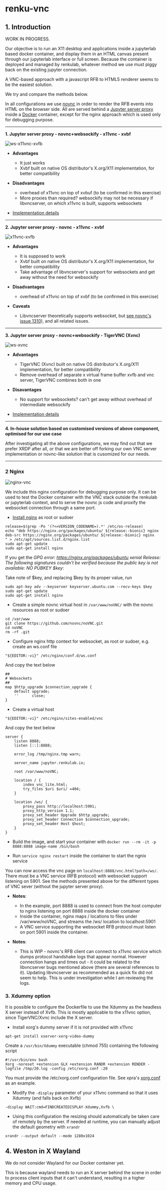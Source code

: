 # renku-vnc

## 1. Introduction

WORK IN PROGRESS.

Our objective is to run an X11 desktop and applications inside a jupyterlab based docker container, and display them in an HTML canvas present through our jupyterlab interface or full screen. Because the container is deployed and managed by renkulab, whatever method we use must piggy back on the existing jupyter connection.

A VNC-based approach with a javascript RFB to HTML5 renderer seems to be the easiest solution.

We try and compare the methods below.

In all configurations we use [novnc](https://github.com/novnc/noVNC) in order to render the RFB events into HTML on the browser side. All are served behind a [Jupyter server proxy](https://github.com/jupyterhub/jupyter-server-proxy) inside a [Docker](http://docker.com) container, except for the nginx approach which is used only for debugging purpose.

----
**1. Jupyter server proxy - novnc+websockify - x11vnc - xvbf**

![ws-x11vnc-xvfb](/svg/ws-x11vnc-xvfb-diag.svg)

* **Advantages**
  - It just works
  - Xvbf built on native OS distributor's X.org/X11 implementation, for better compatibility

* **Disadvantages**
  - overhead of x11vnc on top of xvbuf (to be confirmed in this exercise)
  - More proxies than required? websockify may not be necessary if libvncserver, on which x11vnc is built, supports websockets
  
* [Implementation details](./x11vnc/README.md)

----
**2. Jupyter server proxy - novnc - x11vnc - xvbf**

![x11vnc-xvfb](/svg/x11vnc-xvfb-diag.svg)

* **Advantages**

  - It is supposed to work
  - Xvbf built on native OS distributor's X.org/X11 implementation, for better compatibility
  - Take advantage of libvncserver's support for websockets and get away without the need for websockify

* **Disadvantages**
  - overhead of x11vnc on top of xvbf (to be confirmed in this exercise)

* **Caveats**
  - Libvncserver theoretically supports websocket, but [see novnc's issue 1310](https://github.com/novnc/noVNC/issues/1310)), and all related issues.

----
**3. Jupyter server proxy - novnc+websockify - TigerVNC (Xvnc)**

![ws-xvnc](/svg/ws-xvnc-diag.svg)

* **Advantages**
  - TigerVNC (Xvnc) built on native OS distributor's X.org/X11 implementation, for better compatibility
  - Remove overhead of separate x virtual frame buffer xvfb and vnc server, TigerVNC combines both in one

* **Disavantages**
  - No support for websockets? can't get away without overhead of intermediate websockify

* [Implementation details](./xvnc4/README.md)

----
**4. In-house solution based on customised versions of above component, optimised for our use case**

After investigating all the above configurations, we may find out that we prefer XRDP after all, or that we are better off forking our own VNC server implementation or novnc-like solution that is cusomized for our needs.

----
### 2 Nginx

![nginx-vnc](/svg/nginx-vnc-diag.svg)

We include this nginx configuration for debugging purpose only. It can be used to test the Docker container with the VNC stack outside the renkulab or jupyterlab context, and to serve the novnc js code and proxify the websocket connection through a same port.

* [Install nginx](https://www.nginx.com/resources/wiki/start/topics/tutorials/install/) as root or sudoer
```
release=$(grep -Po '(?<=VERSION_CODENAME=).*' /etc/os-release)
echo "deb https://nginx.org/packages/ubuntu/ ${release:-bionic} nginx
deb-src https://nginx.org/packages/ubuntu/ ${release:-bionic} nginx
" > /etc/apt/sources.list.d/nginx.list
sudo apt-get update
sudo apt-get install nginx
```

If you get the _GPG error: https://nginx.org/packages/ubuntu xenial Release: The following signatures couldn't be verified because the public key is not available: NO PUBKEY $key_:

Take note of $key, and replacing $key by its proper value, run
```
sudo apt-key adv --keyserver keyserver.ubuntu.com --recv-keys $key
sudo apt-get update
sudo apt-get install nginx
```

* Create a simple novnc virtual host in `/var/www/noVNC/` with the novnc resources as root or sudoer
```
cd /var/www
git clone https://github.com/novnc/noVNC.git
cd noVNC
rm -rf .git
```

* Configure nginx http context for websocket, as root or sudoer, e.g. create an ws.conf file
```
"${EDITOR:-vi}" /etc/nginx/conf.d/ws.conf
```

And copy the text below
```
##
# Websockets
##
map $http_upgrade $connection_upgrade {
    default upgrade;
    ''      close;
}
```

* Create a virtual host
```
"${EDITOR:-vi}" /etc/nginx/sites-enabled/vnc
```

And copy the text below
```
server {
    listen 8888;
    listen [::]:8888;

    error_log /tmp/nginx.tmp warn;

    server_name jupyter.renkulab.io;

    root /var/www/noVNC;

    location / {
        index vnc_lite.html;
        try_files $uri $uri/ =404;
    }

    location /ws/ {
        proxy_pass http://localhost:5901;
        proxy_http_version 1.1;
        proxy_set_header Upgrade $http_upgrade;
        proxy_set_header Connection $connection_upgrade;
        proxy_set_header Host $host;
    }
}
```

* Build the image, and start your container with `docker run --rm -it -p 8888:8888 image-name /bin/bash`

* Run `service nginx restart` inside the container to start the ngnix service

You can now access the vnc page on `localhost:8888/vnc.html?path=/ws/`. There must be a VNC service (RFB protocol) with websocket support listening on 5901. See the methods presented above for the different types of VNC sever (without the jupyter server proxy).

* **Notes**:
    - In the example, port 8888 is used to connect from the host computer to nginx listening on port 8888 inside the docker container
    - Inside the container, nginx maps / locations to files under /var/www/noVNC, and streams the /ws/ location to localhost:5901
    - A VNC service supporting the websocket RFB protocol must listen on port 5901 inside the container.
    
* **Notes**:
    - This is WIP - novnc's RFB client can connect to x11vnc service which dumps protocol handshake logs that appear normal. However connection hangs and times out - it could be related to the libvncserver bugs mentioned above (there are several references to it). Updating libvncserver as recommended as a quick fix did not seem to help. This is under investigation while I am reviewing the logs.


### 3. Xdummy option

It is possible to configure the Dockerfile to use the Xdummy as the headless X server instead of Xvfb. This is mostly applicable to the x11vnc option, since TigerVNC/Xvnc include the X server.

* Install xorg's dummy server if it is not provided with x11vnc

```
apt-get install xserver-xorg-video-dummy
```

Create a `/usr/bin/Xdummy` executable (chmod 755) containing the following script

```
#!/usr/bin/env bash
Xorg -noreset +extension GLX +extension RANDR +extension RENDER -logfile /tmp/20.log -config /etc/xorg.conf :20
```

You must provide the /etc/xorg.conf configuration file. See xpra's [xorg.conf](https://xpra.org/xorg.conf) as an example.

* Modify the `-display` parameter of your x11vnc command so that it uses Xdummy (and falls back on Xvfb)
```
-display WAIT:cmd=FINDCREATEDISPLAY-Xdummy,Xvfb \
```

* Using this configuration the resizing should automatically be taken care of remotely by the server. If needed at runtime, you can manually adjust the default geometry with `xrandr`

```
xrandr --output default --mode 1280x1024
```


## 4. Weston in X Wayland

We do not consider Wayland for our Docker container yet.

This is because wayland needs to run an X server behind the scene in order to process client inputs that it can't understand, resulting in a higher memory and CPU usage.


